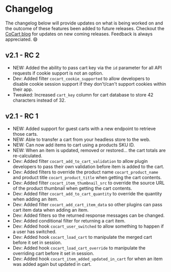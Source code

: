 # Changelog #

The changelog below will provide updates on what is being worked on and the outcome of these features been added to future releases. Checkout the [CoCart blog](https://cocart.xyz/news/) for updates on new coming releases. Feedback is always appreciated. 😄

## v2.1 - RC 2 ##

* NEW: Added the ability to pass cart key via the `id` parameter for all API requests if cookie support is not an option.
* Dev: Added filter `cocart_cookie_supported` to allow developers to disable cookie session support if they don't/can't support cookies within their app.
* Tweaked: Increased `cart_key` column for cart database to store 42 characters instead of 32.

## v2.1 - RC 1 ##

* NEW: Added support for guest carts with a new endpoint to retrieve those carts.
* NEW: Able to transfer a cart from your headless store to the web.
* NEW: Can now add items to cart using a products SKU ID.
* NEW: When an item is updated, removed or restored... the cart totals are re-calculated.
* Dev: Added filter `cocart_add_to_cart_validation` to allow plugin developers to pass their own validation before item is added to the cart.
* Dev: Added filters to override the product name `cocart_product_name` and product title `cocart_product_title` when getting the cart contents.
* Dev: Added filter `cocart_item_thumbnail_src` to override the source URL of the product thumbnail when getting the cart contents.
* Dev: Added filter `cocart_add_to_cart_quantity` to override the quantity when adding an item.
* Dev: Added filter `cocart_add_cart_item_data` so other plugins can pass cart item data when adding an item.
* Dev: Added filters so the returned response messages can be changed.
* Dev: Added conditional filter for returning a cart item.
* Dev: Added hook `cocart_user_switched` to allow something to happen if a user has switched.
* Dev: Added hook `cocart_load_cart` to manipulate the merged cart before it set in session.
* Dev: Added hook `cocart_load_cart_override` to manipulate the overriding cart before it set in session.
* Dev: Added hook `cocart_item_added_updated_in_cart` for when an item was added again but updated in cart.
